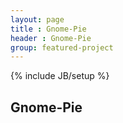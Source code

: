 ```yaml
---
layout: page
title : Gnome-Pie
header : Gnome-Pie
group: featured-project
---
```

{% include JB/setup %}

## Gnome-Pie
